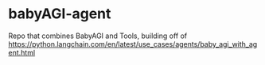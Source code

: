 # babyAGI-agent
Repo that combines BabyAGI and Tools, building off of https://python.langchain.com/en/latest/use_cases/agents/baby_agi_with_agent.html
